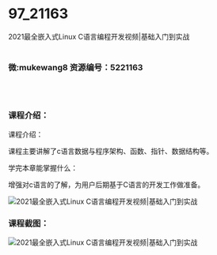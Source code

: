 # 97_21163
2021最全嵌入式Linux C语言编程开发视频|基础入门到实战
<br/></br>
<h3>微:mukewang8 资源编号：5221163</h3>
<br/></br>
<h3>课程介绍：</h3>
<p>课程介绍：</p>
<p>课程主要讲解了c语言数据与程序架构、函数、指针、数据结构等。</p>
<p>学完本章能掌握什么：</p>
<p>增强对c语言的了解，为用户后期基于C语言的开发工作做准备。</p>
<p><img src="https://www.ko996.com/wp-content/uploads/img/2021/09/1-43-300x153.png" alt="2021最全嵌入式Linux C语言编程开发视频|基础入门到实战"></p>
<div class="info-desc">
<h3>课程截图：</h3>
<p><img src="https://www.ko996.com/wp-content/uploads/img/2021/09/2-42.png" alt="2021最全嵌入式Linux C语言编程开发视频|基础入门到实战"></p>


			
</div>
